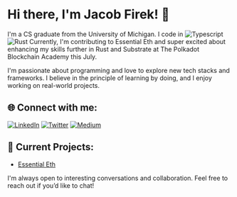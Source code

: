 # Hi there, I'm Jacob Firek! 👋

I'm a CS graduate from the University of Michigan. I code in ![Typescript](https://img.shields.io/badge/-TypeScript-007ACC?style=flat-square&logo=typescript&logoColor=white) ![Rust](https://img.shields.io/badge/-Rust-black?style=flat-square&logo=rust) Currently, I'm contributing to Essential Eth and super excited about enhancing my skills further in Rust and Substrate at The Polkadot Blockchain Academy this July. 




I'm passionate about programming and love to explore new tech stacks and frameworks. I believe in the principle of learning by doing, and I enjoy working on real-world projects.

## 🌐 Connect with me:

<a href="https://www.linkedin.com/in/jacob-firek-4423741b8/"><img alt="LinkedIn" src="https://img.shields.io/badge/LinkedIn-Jacob%20Firek-blue?style=flat-square&logo=linkedin"></a>
<a href="https://twitter.com/jacob_firek"><img alt="Twitter" src="https://img.shields.io/badge/Twitter-jacob_firek-blue?style=flat-square&logo=twitter"></a>
<a href="https://medium.com/@firekjt"><img alt="Medium" src="https://img.shields.io/badge/Medium-%40firekjt-lightgrey?style=flat-square&logo=medium"></a>

## 🚀 Current Projects:

- [Essential Eth](https://github.com/essential-eth) 

I'm always open to interesting conversations and collaboration. Feel free to reach out if you’d like to chat!

